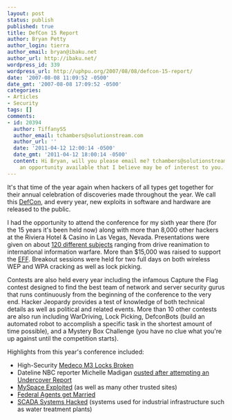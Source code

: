 ```yaml
---
layout: post
status: publish
published: true
title: DefCon 15 Report
author: Bryan Petty
author_login: tierra
author_email: bryan@ibaku.net
author_url: http://ibaku.net/
wordpress_id: 339
wordpress_url: http://uphpu.org/2007/08/08/defcon-15-report/
date: '2007-08-08 11:09:52 -0500'
date_gmt: '2007-08-08 17:09:52 -0500'
categories:
- Articles
- Security
tags: []
comments:
- id: 20394
  author: TiffanySS
  author_email: tchambers@solutionstream.com
  author_url: ''
  date: '2011-04-12 12:00:14 -0500'
  date_gmt: '2011-04-12 18:00:14 -0500'
  content: Hi Bryan, will you please email me? tchambers@solutionstream.com. I have
    an opportunity available that I believe may be of interest to you.
---
```

<p>It's that time of the year again when hackers of all types get together for their annual celebration of discoveries made throughout the year. We call this <a href="http://www.defcon.org/">DefCon</a>, and every year, new exploits in software and hardware are released to the public.</p>
<p>I had the opportunity to attend the conference for my sixth year there (for the 15 years it's been held now) along with more than 8,000 other hackers at the Riviera Hotel &amp; Casino in Las Vegas, Nevada. Presentations were given on about <a href="http://defcon.org/html/defcon-15/dc-15-speakers.html">120 different subjects</a> ranging from drive reanimation to international information warfare. More than $15,000 was raised to support the <a href="http://www.eff.org/">EFF</a>. Breakout sessions were held for two full days on both wireless WEP and WPA cracking as well as lock picking.</p>
<p>Contests are also held every year including the infamous Capture the Flag contest designed to find the best team of network and server security gurus that runs continuously from the beginning of the conference to the very end. Hacker Jeopardy provides a test of knowledge of both technical details as well as political and related events. More than 10 other contests are also run including WarDriving, Lock Picking, DefconBots (build an automated robot to accomplish a specific task in the shortest amount of time possible), and a Mystery Box Challenge (you have no clue what you're up against until the competition starts).</p>
<p>Highlights from this year's conference included:</p>
<ul>
<li>High-Security <a href="http://blog.wired.com/27bstroke6/2007/08/jennalynn-a-12-.html">Medeco M3 Locks Broken</a></li>
<li>Dateline NBC reporter Michelle Madigan <a href="http://www.informationweek.com/industries/showArticle.jhtml?articleID=201203316">ousted after attempting an Undercover Report</a></li>
<li><a href="http://abcnews.go.com/Technology/wireStory?id=3450820">MySpace Exploited</a> (as well as many other trusted sites)</li>
<li><a href="http://blog.wired.com/27bstroke6/2007/08/i-married-a-fed.html">Federal Agents get Married</a></li>
<li><a href="http://www.forbes.com/feeds/ap/2007/08/05/ap3988176.html">SCADA Systems Hacked</a> (systems used for industrial infrastructure such as water treatment plants)</li>
</ul>

